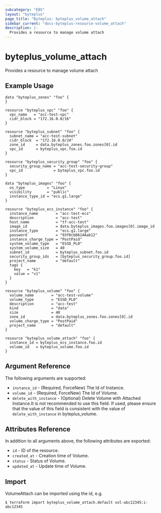 ```yaml
---
subcategory: "EBS"
layout: "byteplus"
page_title: "Byteplus: byteplus_volume_attach"
sidebar_current: "docs-byteplus-resource-volume_attach"
description: |-
  Provides a resource to manage volume attach
---
```

# byteplus_volume_attach
Provides a resource to manage volume attach
## Example Usage
```hcl
data "byteplus_zones" "foo" {
}

resource "byteplus_vpc" "foo" {
  vpc_name   = "acc-test-vpc"
  cidr_block = "172.16.0.0/16"
}

resource "byteplus_subnet" "foo" {
  subnet_name = "acc-test-subnet"
  cidr_block  = "172.16.0.0/24"
  zone_id     = data.byteplus_zones.foo.zones[0].id
  vpc_id      = byteplus_vpc.foo.id
}

resource "byteplus_security_group" "foo" {
  security_group_name = "acc-test-security-group"
  vpc_id              = byteplus_vpc.foo.id
}

data "byteplus_images" "foo" {
  os_type          = "Linux"
  visibility       = "public"
  instance_type_id = "ecs.g1.large"
}

resource "byteplus_ecs_instance" "foo" {
  instance_name        = "acc-test-ecs"
  description          = "acc-test"
  host_name            = "tf-acc-test"
  image_id             = data.byteplus_images.foo.images[0].image_id
  instance_type        = "ecs.g1.large"
  password             = "93f0cb0614Aab12"
  instance_charge_type = "PostPaid"
  system_volume_type   = "ESSD_PL0"
  system_volume_size   = 40
  subnet_id            = byteplus_subnet.foo.id
  security_group_ids   = [byteplus_security_group.foo.id]
  project_name         = "default"
  tags {
    key   = "k1"
    value = "v1"
  }
}

resource "byteplus_volume" "foo" {
  volume_name        = "acc-test-volume"
  volume_type        = "ESSD_PL0"
  description        = "acc-test"
  kind               = "data"
  size               = 40
  zone_id            = data.byteplus_zones.foo.zones[0].id
  volume_charge_type = "PostPaid"
  project_name       = "default"
}

resource "byteplus_volume_attach" "foo" {
  instance_id = byteplus_ecs_instance.foo.id
  volume_id   = byteplus_volume.foo.id
}
```
## Argument Reference
The following arguments are supported:
* `instance_id` - (Required, ForceNew) The Id of Instance.
* `volume_id` - (Required, ForceNew) The Id of Volume.
* `delete_with_instance` - (Optional) Delete Volume with Attached Instance.It is not recommended to use this field. If used, please ensure that the value of this field is consistent with the value of `delete_with_instance` in byteplus_volume.

## Attributes Reference
In addition to all arguments above, the following attributes are exported:
* `id` - ID of the resource.
* `created_at` - Creation time of Volume.
* `status` - Status of Volume.
* `updated_at` - Update time of Volume.


## Import
VolumeAttach can be imported using the id, e.g.
```
$ terraform import byteplus_volume_attach.default vol-abc12345:i-abc12345
```

